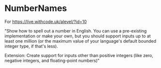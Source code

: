 # NumberNames
For https://live.withcode.uk/alevel/?id=10

"Show how to spell out a number in English. You can use a pre-existing implementation or make your own, but you should support inputs up to at least one million (or the maximum value of your language's default bounded integer type, if that's less).

Extension:
Create support for inputs other than positive integers (like zero, negative integers, and floating-point numbers)"
